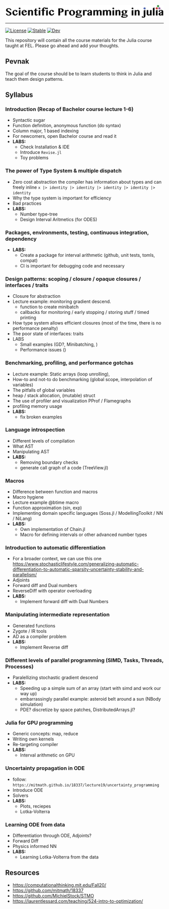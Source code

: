 <p align="center">
 <img src="https://raw.githubusercontent.com/JuliaTeachingCTU/JuliaCTUGraphics/main/logo/Scientific-Programming-in-Julia-logo.svg"; alt="Course logo"; max-width: 100%; height: auto;/>
</p>

---

[![License](https://img.shields.io/badge/License-MIT-blue.svg)](https://github.com/JuliaTeachingCTU/Scientific-Programming-in-Julia/blob/master/LICENSE)
[![Stable](https://img.shields.io/badge/docs-stable-blue.svg)](https://JuliaTeachingCTU.github.io/Scientific-Programming-in-Julia/stable)
[![Dev](https://img.shields.io/badge/docs-dev-blue.svg)](https://JuliaTeachingCTU.github.io/Scientific-Programming-in-Julia/dev)


This repository will contain all the course materials for the Julia course taught at FEL.
Please go ahead and add your thoughts.

## Pevnak

The goal of the course should be to learn students to think in Julia and teach them design patterns.

## Syllabus

### Introduction (Recap of Bachelor course lecture 1-6)
  - Syntactic sugar
  - Function definition, anonymous function (do syntax)
  - Column major, 1 based indexing
  - For newcomers, open Bachelor course and read it
  - **LABS:**
      + Check Installation \& IDE
      + Introduce `Revise.jl`
      + Toy problems

### The power of Type System \& multiple dispatch
  - Zero cost abstraction the compiler has information about types and can freely inline
    `x |> identity |> identity |> identity |> identity |> identity`
  - Why the type system is important for efficiency
  - Bad practices 
  - **LABS:**
      + Number type-tree
      + Design Interval Aritmetics (for ODES)

### Packages, environments, testing, continuous integration, dependency
  - **LABS:**
    + Create a package for interval arithmetic (github, unit tests, tomls, compat)
    + CI is important for debugging code and necessary 

### Design patterns: scoping / closure / opaque closures / interfaces / traits
  - Closure for abstraction
  - Lecture example: monitoring gradient descend.
    + function to create minibatch
    + callbacks for monitoring / early stopping / storing stuff / timed printing
  - How type system allows efficient closures (most of the time, there is no performance penalty)
  - The poor state of interfaces: traits
  - LABS
    + Small examples (GD?, Minibatching, )
    +  Performance issues ()

### Benchmarking, profiling, and performance gotchas
  - Lecture example: Static arrays (loop unrolling), 
  - How-to and not-to do benchmarking (global scope, interpolation of variables)
  - The pitfalls of global variables
  - heap / stack allocation, (mutable) struct
  - The use of profiler and visualization PProf / Flamegraphs
  - profiling memory usage
  - **LABS:**
    + fix broken examples

### Language introspection
  - Different levels of compilation
  - What AST
  - Manipulating AST
  - **LABS:**
    + Removing boundary checks
    + generate call graph of a code (TreeView.jl)

### Macros
  - Difference between function and macros
  - Macro hygiene
  - Lecture example @btime macro
  - Function approximation (sin, exp)
  - Implementing domain specific languages (Soss.jl / ModellingToolkit / NN / NiLang)
  - **LABS:**
    + Own implementation of Chain.jl
    + Macro for defining intervals or other advanced number types

### Introduction to automatic differentiation
  - For a broader context, we can use this one https://www.stochasticlifestyle.com/generalizing-automatic-differentiation-to-automatic-sparsity-uncertainty-stability-and-parallelism/
  - Adjoints
  - Forward diff and Dual numbers
  - ReverseDiff with operator overloading
  - **LABS:**
    + Implement forward diff with Dual Numbers

### Manipulating intermediate representation
  - Generated functions
  - Zygote / IR tools
  - AD as a compiler problem
  - **LABS:**
    + Implement Reverse diff

### Different levels of parallel programming (SIMD, Tasks, Threads, Processes)
  - Paralellizing stochastic gradient descend
  - **LABS:**
    + Speeding up a simple sum of an array (start with simd and work our way up)
    + embarrassingly parallel example: asteroid belt around a sun (NBody simulation)
    + PDE? discretize by space patches, DistributedArrays.jl?

### Julia for GPU programming
  - Generic concepts: map, reduce
  - Writing own kernels
  - Re-targeting compiler
  - **LABS:**
    + Interval arithmetic on GPU

### Uncertainty propagation in ODE 
  - follow: `https://mitmath.github.io/18337/lecture19/uncertainty_programming`
  - Introduce ODE
  - Solvers
  - **LABS:**
      + Plots, reciepes
      + Lotka-Volterra

### Learning  ODE  from data
  - Differentiation through ODE, Adjoints?
  - Forward Diff
  - Physics informed NN 
  - **LABS:**
    + Learning Lotka-Volterra from the data

## Resources

* https://computationalthinking.mit.edu/Fall20/
* https://github.com/mitmath/18337
* https://github.com/MichielStock/STMO
* https://laurentlessard.com/teaching/524-intro-to-optimization/